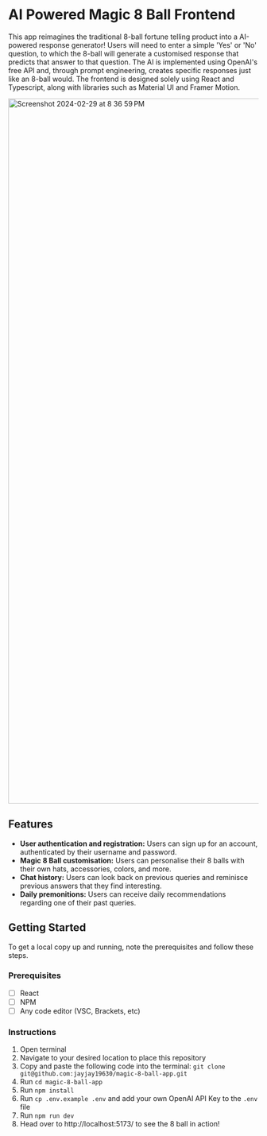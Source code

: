 # AI Powered Magic 8 Ball Frontend

This app reimagines the traditional 8-ball fortune telling product into a AI-powered response generator! Users will need to enter a simple 'Yes' or 'No' question, to which the 8-ball will generate a customised response that predicts that answer to that question. The AI is implemented using OpenAI's free API and, through prompt engineering, creates specific responses just like an 8-ball would. The frontend is designed solely using React and Typescript, along with libraries such as Material UI and Framer Motion.

<img width="1419" alt="Screenshot 2024-02-29 at 8 36 59 PM" src="https://github.com/jayjay19630/magic-8-ball-frontend/assets/142368471/5d3b1a67-a474-4154-9b79-ff2f19704ce0">

## Features

- **User authentication and registration:** Users can sign up for an account, authenticated by their username and password.
- **Magic 8 Ball customisation:** Users can personalise their 8 balls with their own hats, accessories, colors, and more.
- **Chat history:** Users can look back on previous queries and reminisce previous answers that they find interesting.
- **Daily premonitions:** Users can receive daily recommendations regarding one of their past queries.

## Getting Started

To get a local copy up and running, note the prerequisites and follow these steps.

### Prerequisites

- [ ] React
- [ ] NPM
- [ ] Any code editor (VSC, Brackets, etc)

### Instructions

1. Open terminal
2. Navigate to your desired location to place this repository
3. Copy and paste the following code into the terminal: `git clone git@github.com:jayjay19630/magic-8-ball-app.git`
4. Run `cd magic-8-ball-app`
5. Run `npm install`
6. Run `cp .env.example .env` and add your own OpenAI API Key to the `.env` file
7. Run `npm run dev`
8. Head over to http://localhost:5173/ to see the 8 ball in action!
